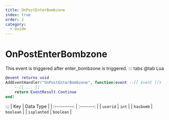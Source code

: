 ```yaml
---
title: OnPostEnterBombzone
index: true
order: 2
category:
  - Guide
---
```


# OnPostEnterBombzone
This event is triggered after enter_bombzone is triggered.
::: tabs
@tab Lua
```lua
@event returns void
AddEventHandler("OnPostEnterBombzone", function(event --[[ Event ]])
    --[[ ... ]]
    return EventResult.Continue
end)
```

:::
|     Key     | Data Type |
| :---------: | :-------: |
|   `userid`  |   `int`   |
|  `hasbomb`  | `boolean` |
| `isplanted` | `boolean` |